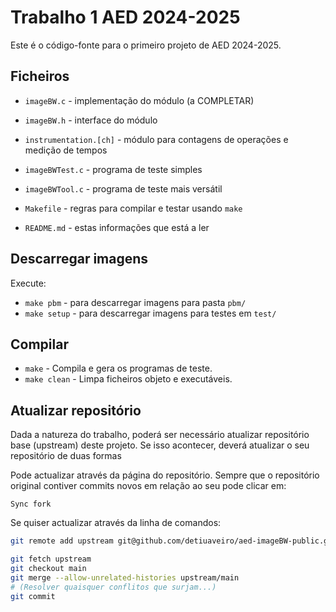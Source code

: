 # Trabalho 1 AED 2024-2025

Este é o código-fonte para o primeiro projeto de AED 2024-2025.

## Ficheiros

- `imageBW.c` - implementação do módulo (a COMPLETAR)
- `imageBW.h` - interface do módulo
- `instrumentation.[ch]` - módulo para contagens de operações e medição de tempos
- `imageBWTest.c` - programa de teste simples
- `imageBWTool.c` - programa de teste mais versátil
- `Makefile` - regras para compilar e testar usando `make`

- `README.md` - estas informações que está a ler

## Descarregar imagens

Execute:

- `make pbm` - para descarregar imagens para pasta `pbm/`
- `make setup` - para descarregar imagens para testes em `test/`

## Compilar

- `make` - Compila e gera os programas de teste.
- `make clean` - Limpa ficheiros objeto e executáveis.

## Atualizar repositório


Dada a natureza do trabalho, poderá ser necessário
atualizar repositório base (upstream) deste projeto.
Se isso acontecer, deverá atualizar o seu repositório de duas formas

Pode actualizar através da página do repositório.
Sempre que o repositório original contiver commits novos em relação ao seu pode clicar em:

```
Sync fork
```

Se quiser actualizar através da linha de comandos:

```bash
git remote add upstream git@github.com/detiuaveiro/aed-imageBW-public.git

git fetch upstream
git checkout main
git merge --allow-unrelated-histories upstream/main
# (Resolver quaisquer conflitos que surjam...)
git commit
```

